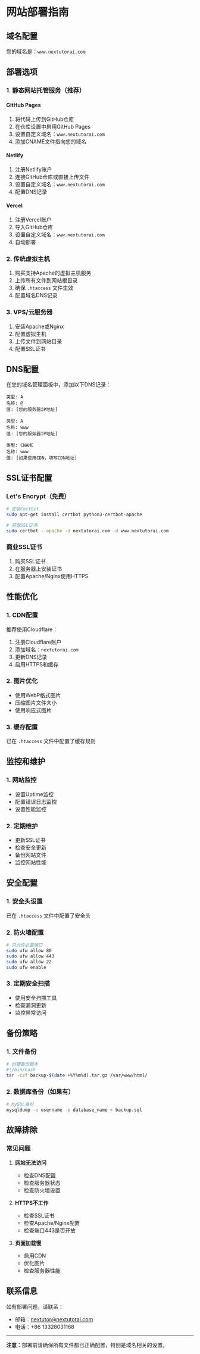 # 网站部署指南

## 域名配置

您的域名是：`www.nextutorai.com`

## 部署选项

### 1. 静态网站托管服务（推荐）

#### GitHub Pages
1. 将代码上传到GitHub仓库
2. 在仓库设置中启用GitHub Pages
3. 设置自定义域名：`www.nextutorai.com`
4. 添加CNAME文件指向您的域名

#### Netlify
1. 注册Netlify账户
2. 连接GitHub仓库或直接上传文件
3. 设置自定义域名：`www.nextutorai.com`
4. 配置DNS记录

#### Vercel
1. 注册Vercel账户
2. 导入GitHub仓库
3. 设置自定义域名：`www.nextutorai.com`
4. 自动部署

### 2. 传统虚拟主机

1. 购买支持Apache的虚拟主机服务
2. 上传所有文件到网站根目录
3. 确保 `.htaccess` 文件生效
4. 配置域名DNS记录

### 3. VPS/云服务器

1. 安装Apache或Nginx
2. 配置虚拟主机
3. 上传文件到网站目录
4. 配置SSL证书

## DNS配置

在您的域名管理面板中，添加以下DNS记录：

```
类型: A
名称: @
值: [您的服务器IP地址]

类型: A
名称: www
值: [您的服务器IP地址]

类型: CNAME
名称: www
值: [如果使用CDN，填写CDN地址]
```

## SSL证书配置

### Let's Encrypt（免费）
```bash
# 安装Certbot
sudo apt-get install certbot python3-certbot-apache

# 获取SSL证书
sudo certbot --apache -d nextutorai.com -d www.nextutorai.com
```

### 商业SSL证书
1. 购买SSL证书
2. 在服务器上安装证书
3. 配置Apache/Nginx使用HTTPS

## 性能优化

### 1. CDN配置
推荐使用Cloudflare：
1. 注册Cloudflare账户
2. 添加域名：`nextutorai.com`
3. 更新DNS记录
4. 启用HTTPS和缓存

### 2. 图片优化
- 使用WebP格式图片
- 压缩图片文件大小
- 使用响应式图片

### 3. 缓存配置
已在 `.htaccess` 文件中配置了缓存规则

## 监控和维护

### 1. 网站监控
- 设置Uptime监控
- 配置错误日志监控
- 设置性能监控

### 2. 定期维护
- 更新SSL证书
- 检查安全更新
- 备份网站文件
- 监控网站性能

## 安全配置

### 1. 安全头设置
已在 `.htaccess` 文件中配置了安全头

### 2. 防火墙配置
```bash
# 只允许必要端口
sudo ufw allow 80
sudo ufw allow 443
sudo ufw allow 22
sudo ufw enable
```

### 3. 定期安全扫描
- 使用安全扫描工具
- 检查漏洞更新
- 监控异常访问

## 备份策略

### 1. 文件备份
```bash
# 创建备份脚本
#!/bin/bash
tar -czf backup-$(date +%Y%m%d).tar.gz /var/www/html/
```

### 2. 数据库备份（如果有）
```bash
# MySQL备份
mysqldump -u username -p database_name > backup.sql
```

## 故障排除

### 常见问题

1. **网站无法访问**
   - 检查DNS配置
   - 检查服务器状态
   - 检查防火墙设置

2. **HTTPS不工作**
   - 检查SSL证书
   - 检查Apache/Nginx配置
   - 检查端口443是否开放

3. **页面加载慢**
   - 启用CDN
   - 优化图片
   - 检查服务器性能

## 联系信息

如有部署问题，请联系：
- 邮箱：nextutor@nextutorai.com
- 电话：+86 13328031168

---

**注意**：部署前请确保所有文件都已正确配置，特别是域名相关的设置。 